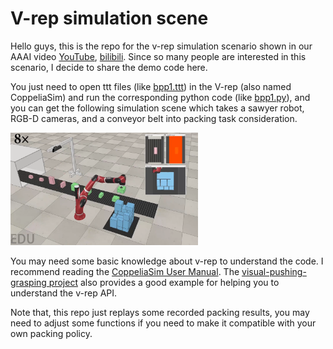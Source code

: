 # V-rep simulation scene
Hello guys, this is the repo for the v-rep simulation scenario shown in our AAAI video [YouTube](https://www.youtube.com/watch?v=hBzZA_21G3M&t=6s), [bilibili](https://www.bilibili.com/video/BV1st4y1H7kU/?vd_source=b1e4277847248c95062cf16ab3b58e73). Since so many people are interested in this scenario, I decide to share the demo code here. 

You just need to open ttt files (like [bpp1.ttt](bpp1.ttt)) in the V-rep (also named CoppeliaSim) and run the corresponding python code (like [bpp1.py](bpp1.py)), 
and you can get the following simulation scene which takes a sawyer robot, RGB-D cameras, and a conveyor belt into packing task consideration.

<img src="images/packing.png" alt="Online packing" width="300" height="180">


You may need some basic knowledge about v-rep to understand the code. I recommend reading the [CoppeliaSim User Manual](https://www.coppeliarobotics.com/helpFiles/). The [visual-pushing-grasping project](https://github.com/andyzeng/visual-pushing-grasping) also provides a good example for helping you to understand the v-rep API.

Note that, this repo just replays some recorded packing results, you may need to adjust some functions if you need to make it compatible with your own packing policy.
